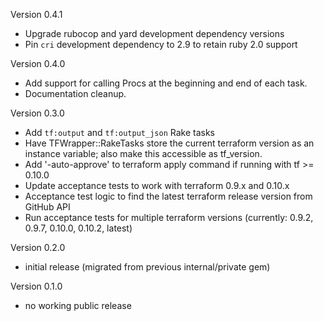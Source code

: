 Version 0.4.1

  - Upgrade rubocop and yard development dependency versions
  - Pin `cri` development dependency to 2.9 to retain ruby 2.0 support

Version 0.4.0

  - Add support for calling Procs at the beginning and end of each task.
  - Documentation cleanup.

Version 0.3.0

  - Add `tf:output` and `tf:output_json` Rake tasks
  - Have TFWrapper::RakeTasks store the current terraform version as an instance variable;
    also make this accessible as tf_version.
  - Add '-auto-approve' to terraform apply command if running with tf >= 0.10.0
  - Update acceptance tests to work with terraform 0.9.x and 0.10.x
  - Acceptance test logic to find the latest terraform release version from GitHub API
  - Run acceptance tests for multiple terraform versions (currently: 0.9.2, 0.9.7, 0.10.0, 0.10.2, latest)

Version 0.2.0

  - initial release (migrated from previous internal/private gem)

Version 0.1.0

  - no working public release
